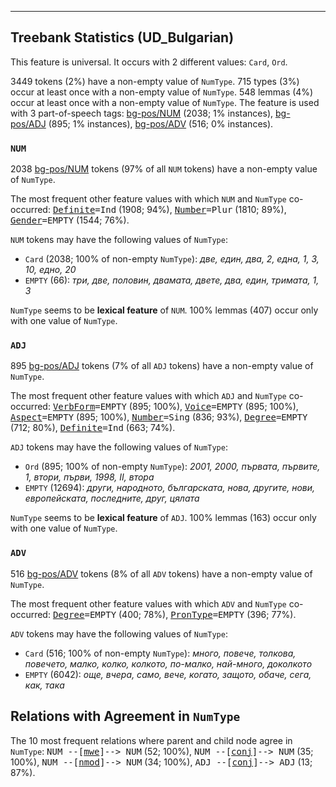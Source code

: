

--------------------------------------------------------------------------------

## Treebank Statistics (UD_Bulgarian)

This feature is universal.
It occurs with 2 different values: `Card`, `Ord`.

3449 tokens (2%) have a non-empty value of `NumType`.
715 types (3%) occur at least once with a non-empty value of `NumType`.
548 lemmas (4%) occur at least once with a non-empty value of `NumType`.
The feature is used with 3 part-of-speech tags: [bg-pos/NUM]() (2038; 1% instances), [bg-pos/ADJ]() (895; 1% instances), [bg-pos/ADV]() (516; 0% instances).

### `NUM`

2038 [bg-pos/NUM]() tokens (97% of all `NUM` tokens) have a non-empty value of `NumType`.

The most frequent other feature values with which `NUM` and `NumType` co-occurred: <tt><a href="Definite.html">Definite</a>=Ind</tt> (1908; 94%), <tt><a href="Number.html">Number</a>=Plur</tt> (1810; 89%), <tt><a href="Gender.html">Gender</a>=EMPTY</tt> (1544; 76%).

`NUM` tokens may have the following values of `NumType`:

* `Card` (2038; 100% of non-empty `NumType`): <em>две, един, два, 2, една, 1, 3, 10, едно, 20</em>
* `EMPTY` (66): <em>три, две, половин, двамата, двете, два, един, тримата, 1, 3</em>

`NumType` seems to be **lexical feature** of `NUM`. 100% lemmas (407) occur only with one value of `NumType`.

### `ADJ`

895 [bg-pos/ADJ]() tokens (7% of all `ADJ` tokens) have a non-empty value of `NumType`.

The most frequent other feature values with which `ADJ` and `NumType` co-occurred: <tt><a href="VerbForm.html">VerbForm</a>=EMPTY</tt> (895; 100%), <tt><a href="Voice.html">Voice</a>=EMPTY</tt> (895; 100%), <tt><a href="Aspect.html">Aspect</a>=EMPTY</tt> (895; 100%), <tt><a href="Number.html">Number</a>=Sing</tt> (836; 93%), <tt><a href="Degree.html">Degree</a>=EMPTY</tt> (712; 80%), <tt><a href="Definite.html">Definite</a>=Ind</tt> (663; 74%).

`ADJ` tokens may have the following values of `NumType`:

* `Ord` (895; 100% of non-empty `NumType`): <em>2001, 2000, първата, първите, 1, втори, първи, 1998, II, втора</em>
* `EMPTY` (12694): <em>други, народното, българската, нова, другите, нови, европейската, последните, друг, цялата</em>

`NumType` seems to be **lexical feature** of `ADJ`. 100% lemmas (163) occur only with one value of `NumType`.

### `ADV`

516 [bg-pos/ADV]() tokens (8% of all `ADV` tokens) have a non-empty value of `NumType`.

The most frequent other feature values with which `ADV` and `NumType` co-occurred: <tt><a href="Degree.html">Degree</a>=EMPTY</tt> (400; 78%), <tt><a href="PronType.html">PronType</a>=EMPTY</tt> (396; 77%).

`ADV` tokens may have the following values of `NumType`:

* `Card` (516; 100% of non-empty `NumType`): <em>много, повече, толкова, повечето, малко, колко, колкото, по-малко, най-много, доколкото</em>
* `EMPTY` (6042): <em>още, вчера, само, вече, когато, защото, обаче, сега, как, така</em>

## Relations with Agreement in `NumType`

The 10 most frequent relations where parent and child node agree in `NumType`:
<tt>NUM --[<a href="../dep/mwe.html">mwe</a>]--> NUM</tt> (52; 100%),
<tt>NUM --[<a href="../dep/conj.html">conj</a>]--> NUM</tt> (35; 100%),
<tt>NUM --[<a href="../dep/nmod.html">nmod</a>]--> NUM</tt> (34; 100%),
<tt>ADJ --[<a href="../dep/conj.html">conj</a>]--> ADJ</tt> (13; 87%).

